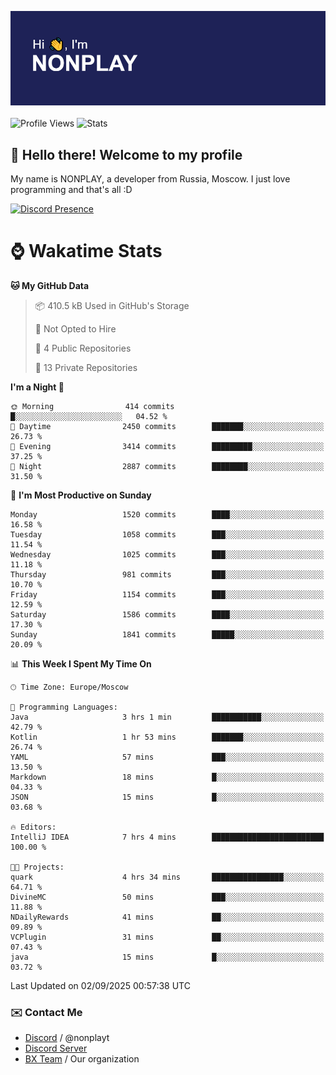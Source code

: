 ![Discord Presence](./header.png)
<br></br>
![Profile Views](https://komarev.com/ghpvc/?username=NONPLAYT&color=blue&style=for-the-badge)
![Stats](https://img.shields.io/badge/0%25-OPTIMIZED-orange?style=for-the-badge)


## :wave: Hello there! Welcome to my profile

My name is NONPLAY, a developer from Russia, Moscow. I just love programming and that's all :D

[![Discord Presence](https://lanyard.cnrad.dev/api/597087584090587177?showDisplayName=true)](https://discord.com/users/597087584090587177) 

# ⌚ Wakatime Stats

<!--START_SECTION:waka-->
**🐱 My GitHub Data** 

> 📦 410.5 kB Used in GitHub's Storage 
 > 
> 🚫 Not Opted to Hire
 > 
> 📜 4 Public Repositories 
 > 
> 🔑 13 Private Repositories 
 > 
**I'm a Night 🦉** 

```text
🌞 Morning                414 commits         █░░░░░░░░░░░░░░░░░░░░░░░░   04.52 % 
🌆 Daytime                2450 commits        ███████░░░░░░░░░░░░░░░░░░   26.73 % 
🌃 Evening                3414 commits        █████████░░░░░░░░░░░░░░░░   37.25 % 
🌙 Night                  2887 commits        ████████░░░░░░░░░░░░░░░░░   31.50 % 
```
📅 **I'm Most Productive on Sunday** 

```text
Monday                   1520 commits        ████░░░░░░░░░░░░░░░░░░░░░   16.58 % 
Tuesday                  1058 commits        ███░░░░░░░░░░░░░░░░░░░░░░   11.54 % 
Wednesday                1025 commits        ███░░░░░░░░░░░░░░░░░░░░░░   11.18 % 
Thursday                 981 commits         ███░░░░░░░░░░░░░░░░░░░░░░   10.70 % 
Friday                   1154 commits        ███░░░░░░░░░░░░░░░░░░░░░░   12.59 % 
Saturday                 1586 commits        ████░░░░░░░░░░░░░░░░░░░░░   17.30 % 
Sunday                   1841 commits        █████░░░░░░░░░░░░░░░░░░░░   20.09 % 
```


📊 **This Week I Spent My Time On** 

```text
🕑︎ Time Zone: Europe/Moscow

💬 Programming Languages: 
Java                     3 hrs 1 min         ███████████░░░░░░░░░░░░░░   42.79 % 
Kotlin                   1 hr 53 mins        ███████░░░░░░░░░░░░░░░░░░   26.74 % 
YAML                     57 mins             ███░░░░░░░░░░░░░░░░░░░░░░   13.50 % 
Markdown                 18 mins             █░░░░░░░░░░░░░░░░░░░░░░░░   04.33 % 
JSON                     15 mins             █░░░░░░░░░░░░░░░░░░░░░░░░   03.68 % 

🔥 Editors: 
IntelliJ IDEA            7 hrs 4 mins        █████████████████████████   100.00 % 

🐱‍💻 Projects: 
quark                    4 hrs 34 mins       ████████████████░░░░░░░░░   64.71 % 
DivineMC                 50 mins             ███░░░░░░░░░░░░░░░░░░░░░░   11.88 % 
NDailyRewards            41 mins             ██░░░░░░░░░░░░░░░░░░░░░░░   09.89 % 
VCPlugin                 31 mins             ██░░░░░░░░░░░░░░░░░░░░░░░   07.43 % 
java                     15 mins             █░░░░░░░░░░░░░░░░░░░░░░░░   03.72 % 
```


 Last Updated on 02/09/2025 00:57:38 UTC
<!--END_SECTION:waka-->

### ✉️ Contact Me

- [Discord](https://discord.com/users/597087584090587177) / @nonplayt
- [Discord Server](https://discord.gg/qNyybSSPm5)
- [BX Team](https://github.com/BX-Team) / Our organization
